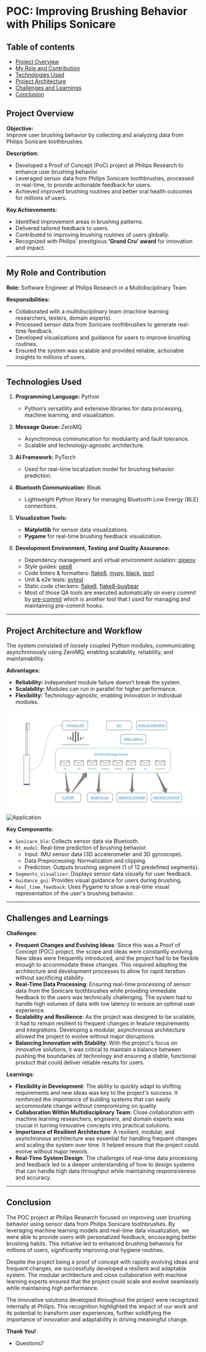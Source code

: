 # POC: Improving Brushing Behavior with Philips Sonicare

## Table of contents
- [Project Overview](#overview)
- [My Role and Contribution](#role)
- [Technologies Used](#tech)
- [Project Architecture](#arch)
- [Challenges and Learnings](#challanges)
- [Conclusion](#conclusion)

## Project Overview <a name="overview"></a>

**Objective:**  
Improve user brushing behavior by collecting and analyzing data from Philips Sonicare toothbrushes.

**Description:**  
- Developed a Proof of Concept (PoC) project at Philips Research to enhance user brushing behavior.  
- Leveraged sensor data from Philips Sonicare toothbrushes, processed in real-time, to provide actionable feedback for users.  
- Achieved improved brushing routines and better oral health outcomes for millions of users.  

**Key Achievements:**  
- Identified improvement areas in brushing patterns.  
- Delivered tailored feedback to users.
- Contributed to improving brushing routines of users globally.  
- Recognized with Philips' prestigious **'Grand Cru' award** for innovation and impact.

---

## My Role and Contribution <a name="role"></a>
**Role:** Software Engineer at Philips Research in a Multidisciplinary Team  

**Responsibilities:**  
- Collaborated with a multidisciplinary team (machine learning researchers, testers, domain experts).
- Processed sensor data from Sonicare toothbrushes to generate real-time feedback.
- Developed visualizations and guidance for users to improve brushing routines.
- Ensured the system was scalable and provided reliable, actionable insights to millions of users.

---

## Technologies Used <a name="tech"></a>

1. **Programming Language:** Python  
   - Python’s versatility and extensive libraries for data processing, machine learning, and visualization.  

2. **Message Queue:** ZeroMQ
   - Asynchronous communication for modularity and fault tolerance.
   - Scalable and technology-agnostic architecture.  

3. **AI Framework:** PyTorch  
   - Used for real-time localization model for brushing behavior prediction. 

4. **Bluetooth Communication:** Bleak  
   - Lightweight Python library for managing Bluetooth Low Energy (BLE) connections.  

5. **Visualization Tools:**  
   - **Matplotlib** for sensor data visualizations.  
   - **Pygame** for real-time brushing feedback visualization.

6. **Development Environment, Testing and Quality Assurance:**   
   - Dependency management and virtual environment isolation: [pipenv](https://pipenv.pypa.io/en/latest/)
   - Style guides: [pep8](https://pep8.org/)
   - Code linters & formatters: [flake8](https://flake8.pycqa.org/), [mypy](https://mypy.readthedocs.io/), [black](https://black.readthedocs.io/), [isort](https://pycqa.github.io/isort/)
   - Unit & e2e tests: [pytest](https://docs.pytest.org/)
   - Static code checkers: [flake8](https://flake8.pycqa.org/), [flake8-bugbear](https://github.com/PyCQA/flake8-bugbear)
   - Most of those QA tools are executed automatically on every commit by [pre-commit](https://pre-commit.com/) which is another tool that I used for managing and maintaining pre-commit hooks.

---

## Project Architecture and Workflow <a name="arch"></a>
The system consisted of loosely coupled Python modules, communicating asynchronously using ZeroMQ, enabling scalability, reliability, and maintainability.

**Advantages:**  
- **Reliability:** Independent module failure doesn’t break the system.  
- **Scalability:** Modules can run in parallel for higher performance.  
- **Flexibility:** Technology-agnostic, enabling innovation in individual modules.

![Application](https://github.com/emrecdr/presentations/blob/main/arch_doc.jpg)
![Application](/presentations/assets/arch_doc.jpg)

**Key Components:**  
- `Sonicare_ble`: Collects sensor data via Bluetooth.
- `Rt_model`: Real-time prediction of brushing behavior.
  - Input: IMU sensor data (3D accelerometer and 3D gyroscope).
  - Data Preprocessing: Normalization and clipping.
  - Prediction: Outputs brushing segment (1 of 12 predefined segments).  
- `Segments_visualizer`: Displays sensor data visually for user feedback.
- `Guidance_gui`: Provides visual guidance for users during brushing.
- `Real_time_feedback`: Uses Pygame to show a real-time visual representation of the user's brushing behavior.

---

## Challenges and Learnings <a name="challanges"></a> 

**Challenges**:
- **Frequent Changes and Evolving Ideas**: Since this was a Proof of Concept (POC) project, the scope and ideas were constantly evolving. New ideas were frequently introduced, and the project had to be flexible enough to accommodate these changes. This required adapting the architecture and development processes to allow for rapid iteration without sacrificing stability.
- **Real-Time Data Processing**: Ensuring real-time processing of sensor data from the Sonicare toothbrushes while providing immediate feedback to the users was technically challenging. The system had to handle high volumes of data with low latency to ensure an optimal user experience.
- **Scalability and Resilience**: As the project was designed to be scalable, it had to remain resilient to frequent changes in feature requirements and integrations. Developing a modular, asynchronous architecture allowed the project to evolve without major disruptions.
- **Balancing Innovation with Stability**: With the project's focus on innovative solutions, it was critical to maintain a balance between pushing the boundaries of technology and ensuring a stable, functional product that could deliver reliable results for users.

**Learnings**:
- **Flexibility in Development**: The ability to quickly adapt to shifting requirements and new ideas was key to the project's success. It reinforced the importance of building systems that can easily accommodate change without compromising on quality.
- **Collaboration Within Multidisciplinary Team**: Close collaboration with machine learning researchers, engineers, and domain experts was crucial in turning innovative concepts into practical solutions.
- **Importance of Resilient Architecture**: A resilient, modular, and asynchronous architecture was essential for handling frequent changes and scaling the system over time. It helped ensure that the project could evolve without major rework.
- **Real-Time System Design**: The challenges of real-time data processing and feedback led to a deeper understanding of how to design systems that can handle high data throughput while maintaining responsiveness and accuracy.

---

## Conclusion <a name="conclusion"></a> 

The POC project at Philips Research focused on improving user brushing behavior using sensor data from Philips Sonicare toothbrushes. By leveraging machine learning models and real-time data visualization, we were able to provide users with personalized feedback, encouraging better brushing habits. This initiative led to enhanced brushing behaviors for millions of users, significantly improving oral hygiene routines.

Despite the project being a proof of concept with rapidly evolving ideas and frequent changes, we successfully developed a resilient and adaptable system. The modular architecture and close collaboration with machine learning experts ensured that the project could scale and evolve seamlessly while maintaining high performance.

The innovative solutions developed throughout the project were recognized internally at Philips. This recognition highlighted the impact of our work and its potential to transform user experiences, further solidifying the importance of innovation and adaptability in driving meaningful change.

**Thank You!**  
- Questions?
